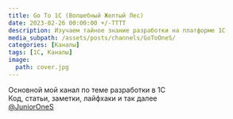 ```yaml
---
title: Go To 1С (Волшебный Желтый Лес)
date: 2023-02-26 00:00:00 +/-TTTT
description: Изучаем тайное знание разработки на платформе 1С
media_subpath: /assets/posts/channels/GoToOneS/
categories: [Каналы]
tags: [1С, Каналы]
image:
  path: cover.jpg
---
```


Основной мой канал по теме разработки в 1С  
Код, статьи, заметки, лайфхаки и так далее  
[@JuniorOneS](https://t.me/JuniorOneS)